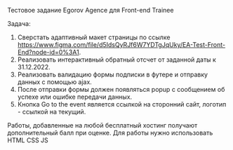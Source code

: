 Тестовое задание Egorov Agence для Front-end Trainee
 
Задача:
1. Сверстать адаптивный макет страницы по ссылке https://www.figma.com/file/d5IdsQyRJf6W7YDTgJqUky/EA-Test-Front-End?node-id=0%3A1.
2. Реализовать интерактивный обратный отсчет от заданной даты к 31.12.2022.
3. Реализовать валидацию формы подписки в футере и отправку данных с помощью ajax.
4. После отправки формы должен появляться popup с сообщением об успехе или ошибке передачи данных.
5. Кнопка Go to the event является ссылкой на сторонний сайт, логотип - ссылкой на текущий.

Работы, добавленные на любой бесплатный хостинг получают дополнительный балл при оценке. Для работы нужно использовать HTML CSS JS
